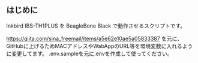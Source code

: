 ## はじめに

Inkbird IBS-TH1PLUS を BeagleBone Black で動作させるスクリプトです。

https://qiita.com/sina_freemail/items/a5e62e10ae5a05833387 を元に、GitHubに上げるためMACアドレスやWabAppのURL等を環境変数に入れるように変更してます。
.env.sampleを元に.envを作成して使ってください。
